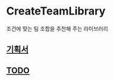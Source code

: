 # CreateTeamLibrary
조건에 맞는 팀 조합을 추천해 주는 라이브러리

## [기획서](https://github.com/Daom-Rust/CreateTeamLibrary/blob/main/docs/%EA%B8%B0%ED%9A%8D%EC%84%9C.md)

## [TODO](https://github.com/Daom-Rust/CreateTeamLibrary/blob/main/docs/TODO.md)
